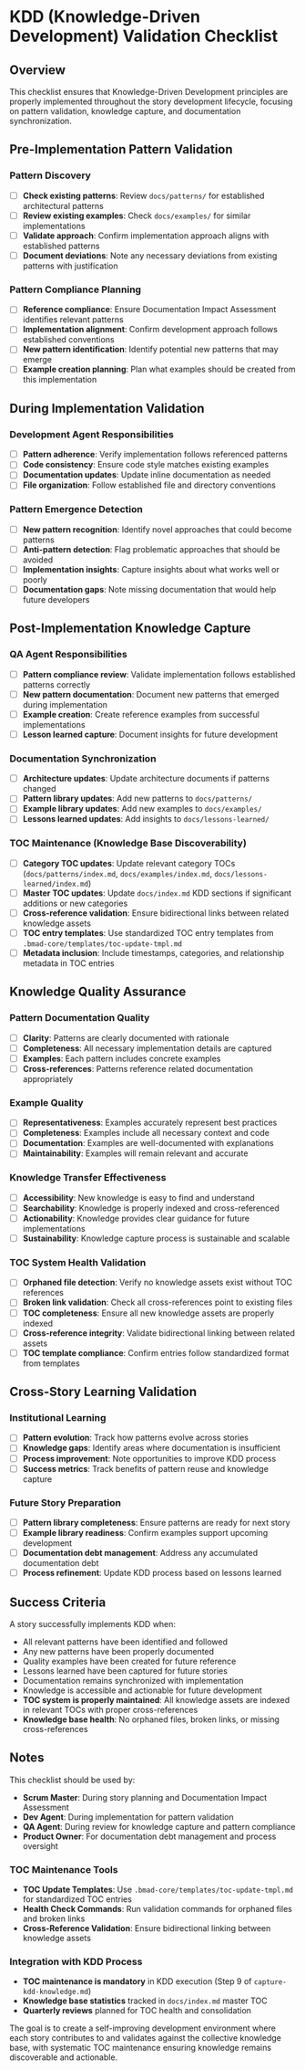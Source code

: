 # KDD (Knowledge-Driven Development) Validation Checklist

## Overview

This checklist ensures that Knowledge-Driven Development principles are properly implemented throughout the story development lifecycle, focusing on pattern validation, knowledge capture, and documentation synchronization.

## Pre-Implementation Pattern Validation

### Pattern Discovery

- [ ] **Check existing patterns**: Review `docs/patterns/` for established architectural patterns
- [ ] **Review existing examples**: Check `docs/examples/` for similar implementations
- [ ] **Validate approach**: Confirm implementation approach aligns with established patterns
- [ ] **Document deviations**: Note any necessary deviations from existing patterns with justification

### Pattern Compliance Planning

- [ ] **Reference compliance**: Ensure Documentation Impact Assessment identifies relevant patterns
- [ ] **Implementation alignment**: Confirm development approach follows established conventions
- [ ] **New pattern identification**: Identify potential new patterns that may emerge
- [ ] **Example creation planning**: Plan what examples should be created from this implementation

## During Implementation Validation

### Development Agent Responsibilities

- [ ] **Pattern adherence**: Verify implementation follows referenced patterns
- [ ] **Code consistency**: Ensure code style matches existing examples
- [ ] **Documentation updates**: Update inline documentation as needed
- [ ] **File organization**: Follow established file and directory conventions

### Pattern Emergence Detection

- [ ] **New pattern recognition**: Identify novel approaches that could become patterns
- [ ] **Anti-pattern detection**: Flag problematic approaches that should be avoided
- [ ] **Implementation insights**: Capture insights about what works well or poorly
- [ ] **Documentation gaps**: Note missing documentation that would help future developers

## Post-Implementation Knowledge Capture

### QA Agent Responsibilities

- [ ] **Pattern compliance review**: Validate implementation follows established patterns correctly
- [ ] **New pattern documentation**: Document new patterns that emerged during implementation
- [ ] **Example creation**: Create reference examples from successful implementations
- [ ] **Lesson learned capture**: Document insights for future development

### Documentation Synchronization

- [ ] **Architecture updates**: Update architecture documents if patterns changed
- [ ] **Pattern library updates**: Add new patterns to `docs/patterns/`
- [ ] **Example library updates**: Add new examples to `docs/examples/`
- [ ] **Lessons learned updates**: Add insights to `docs/lessons-learned/`

### TOC Maintenance (Knowledge Base Discoverability)

- [ ] **Category TOC updates**: Update relevant category TOCs (`docs/patterns/index.md`, `docs/examples/index.md`, `docs/lessons-learned/index.md`)
- [ ] **Master TOC updates**: Update `docs/index.md` KDD sections if significant additions or new categories
- [ ] **Cross-reference validation**: Ensure bidirectional links between related knowledge assets
- [ ] **TOC entry templates**: Use standardized TOC entry templates from `.bmad-core/templates/toc-update-tmpl.md`
- [ ] **Metadata inclusion**: Include timestamps, categories, and relationship metadata in TOC entries

## Knowledge Quality Assurance

### Pattern Documentation Quality

- [ ] **Clarity**: Patterns are clearly documented with rationale
- [ ] **Completeness**: All necessary implementation details are captured
- [ ] **Examples**: Each pattern includes concrete examples
- [ ] **Cross-references**: Patterns reference related documentation appropriately

### Example Quality

- [ ] **Representativeness**: Examples accurately represent best practices
- [ ] **Completeness**: Examples include all necessary context and code
- [ ] **Documentation**: Examples are well-documented with explanations
- [ ] **Maintainability**: Examples will remain relevant and accurate

### Knowledge Transfer Effectiveness

- [ ] **Accessibility**: New knowledge is easy to find and understand
- [ ] **Searchability**: Knowledge is properly indexed and cross-referenced
- [ ] **Actionability**: Knowledge provides clear guidance for future implementations
- [ ] **Sustainability**: Knowledge capture process is sustainable and scalable

### TOC System Health Validation

- [ ] **Orphaned file detection**: Verify no knowledge assets exist without TOC references
- [ ] **Broken link validation**: Check all cross-references point to existing files
- [ ] **TOC completeness**: Ensure all new knowledge assets are properly indexed
- [ ] **Cross-reference integrity**: Validate bidirectional linking between related assets
- [ ] **TOC template compliance**: Confirm entries follow standardized format from templates

## Cross-Story Learning Validation

### Institutional Learning

- [ ] **Pattern evolution**: Track how patterns evolve across stories
- [ ] **Knowledge gaps**: Identify areas where documentation is insufficient
- [ ] **Process improvement**: Note opportunities to improve KDD process
- [ ] **Success metrics**: Track benefits of pattern reuse and knowledge capture

### Future Story Preparation

- [ ] **Pattern library completeness**: Ensure patterns are ready for next story
- [ ] **Example library readiness**: Confirm examples support upcoming development
- [ ] **Documentation debt management**: Address any accumulated documentation debt
- [ ] **Process refinement**: Update KDD process based on lessons learned

## Success Criteria

A story successfully implements KDD when:

- All relevant patterns have been identified and followed
- Any new patterns have been properly documented
- Quality examples have been created for future reference
- Lessons learned have been captured for future stories
- Documentation remains synchronized with implementation
- Knowledge is accessible and actionable for future development
- **TOC system is properly maintained**: All knowledge assets are indexed in relevant TOCs with proper cross-references
- **Knowledge base health**: No orphaned files, broken links, or missing cross-references

## Notes

This checklist should be used by:

- **Scrum Master**: During story planning and Documentation Impact Assessment
- **Dev Agent**: During implementation for pattern validation
- **QA Agent**: During review for knowledge capture and pattern compliance
- **Product Owner**: For documentation debt management and process oversight

### TOC Maintenance Tools

- **TOC Update Templates**: Use `.bmad-core/templates/toc-update-tmpl.md` for standardized TOC entries
- **Health Check Commands**: Run validation commands for orphaned files and broken links
- **Cross-Reference Validation**: Ensure bidirectional linking between knowledge assets

### Integration with KDD Process

- **TOC maintenance is mandatory** in KDD execution (Step 9 of `capture-kdd-knowledge.md`)
- **Knowledge base statistics** tracked in `docs/index.md` master TOC
- **Quarterly reviews** planned for TOC health and consolidation

The goal is to create a self-improving development environment where each story contributes to and validates against the collective knowledge base, with systematic TOC maintenance ensuring knowledge remains discoverable and actionable.
